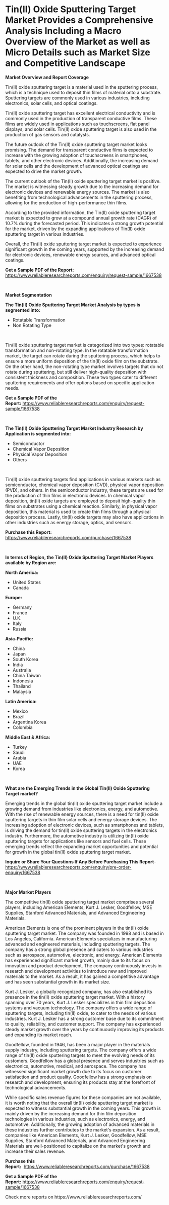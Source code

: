 <p><h1>Tin(II) Oxide Sputtering Target Market Provides a Comprehensive Analysis Including a Macro Overview of the Market as well as Micro Details such as Market Size and Competitive Landscape</h1></p><p><strong>Market Overview and Report Coverage</strong></p>
<p><p>Tin(II) oxide sputtering target is a material used in the sputtering process, which is a technique used to deposit thin films of material onto a substrate. Sputtering targets are commonly used in various industries, including electronics, solar cells, and optical coatings.</p><p>Tin(II) oxide sputtering target has excellent electrical conductivity and is commonly used in the production of transparent conductive films. These films are widely used in applications such as touchscreens, flat panel displays, and solar cells. Tin(II) oxide sputtering target is also used in the production of gas sensors and catalysts.</p><p>The future outlook of the Tin(II) oxide sputtering target market looks promising. The demand for transparent conductive films is expected to increase with the growing adoption of touchscreens in smartphones, tablets, and other electronic devices. Additionally, the increasing demand for solar cells and the development of advanced optical coatings are expected to drive the market growth.</p><p>The current outlook of the Tin(II) oxide sputtering target market is positive. The market is witnessing steady growth due to the increasing demand for electronic devices and renewable energy sources. The market is also benefiting from technological advancements in the sputtering process, allowing for the production of high-performance thin films.</p><p>According to the provided information, the Tin(II) oxide sputtering target market is expected to grow at a compound annual growth rate (CAGR) of 10.7% during the forecasted period. This indicates a strong growth potential for the market, driven by the expanding applications of Tin(II) oxide sputtering target in various industries.</p><p>Overall, the Tin(II) oxide sputtering target market is expected to experience significant growth in the coming years, supported by the increasing demand for electronic devices, renewable energy sources, and advanced optical coatings.</p></p>
<p><strong>Get a Sample PDF of the Report:</strong> <a href="https://www.reliableresearchreports.com/enquiry/request-sample/1667538">https://www.reliableresearchreports.com/enquiry/request-sample/1667538</a></p>
<p>&nbsp;</p>
<p><strong>Market Segmentation</strong></p>
<p><strong>The Tin(II) Oxide Sputtering Target Market Analysis by types is segmented into:</strong></p>
<p><ul><li>Rotatable Transformation</li><li>Non Rotating Type</li></ul></p>
<p>&nbsp;</p>
<p><p>Tin(II) oxide sputtering target market is categorized into two types: rotatable transformation and non-rotating type. In the rotatable transformation market, the target can rotate during the sputtering process, which helps to ensure a more uniform deposition of the tin(II) oxide film on the substrate. On the other hand, the non-rotating type market involves targets that do not rotate during sputtering, but still deliver high-quality deposition with consistent thickness and composition. These two types cater to different sputtering requirements and offer options based on specific application needs.</p></p>
<p><strong>Get a Sample PDF of the Report:</strong>&nbsp;<a href="https://www.reliableresearchreports.com/enquiry/request-sample/1667538">https://www.reliableresearchreports.com/enquiry/request-sample/1667538</a></p>
<p>&nbsp;</p>
<p><strong>The Tin(II) Oxide Sputtering Target Market Industry Research by Application is segmented into:</strong></p>
<p><ul><li>Semiconductor</li><li>Chemical Vapor Deposition</li><li>Physical Vapor Deposition</li><li>Others</li></ul></p>
<p>&nbsp;</p>
<p><p>Tin(II) oxide sputtering targets find applications in various markets such as semiconductor, chemical vapor deposition (CVD), physical vapor deposition (PVD), and others. In the semiconductor industry, these targets are used for the production of thin films in electronic devices. In chemical vapor deposition, tin(II) oxide targets are employed to deposit high-quality thin films on substrates using a chemical reaction. Similarly, in physical vapor deposition, this material is used to create thin films through a physical deposition process. Lastly, tin(II) oxide targets may also have applications in other industries such as energy storage, optics, and sensors.</p></p>
<p><strong>Purchase this Report:</strong>&nbsp; <a href="https://www.reliableresearchreports.com/purchase/1667538">https://www.reliableresearchreports.com/purchase/1667538</a></p>
<p>&nbsp;</p>
<p><strong>In terms of Region, the Tin(II) Oxide Sputtering Target Market Players available by Region are:</strong></p>
<p>
    <p> <strong> North America: </strong>
        <ul>
            <li>United States</li>
            <li>Canada</li>
        </ul>
        </p> 
    <p> <strong> Europe: </strong>
        <ul>
            <li>Germany</li>
            <li>France</li>
            <li>U.K.</li>
            <li>Italy</li>
            <li>Russia</li>
        </ul>
        </p> 
    <p> <strong> Asia-Pacific: </strong>
        <ul>
            <li>China</li>
            <li>Japan</li>
            <li>South Korea</li>
            <li>India</li>
            <li>Australia</li>
            <li>China Taiwan</li>
            <li>Indonesia</li>
            <li>Thailand</li>
            <li>Malaysia</li>
        </ul>
        </p> 
    <p> <strong> Latin America: </strong>
        <ul>
            <li>Mexico</li>
            <li>Brazil</li>
            <li>Argentina Korea</li>
            <li>Colombia</li>
        </ul>
        </p> 
    <p> <strong> Middle East & Africa: </strong>
        <ul>
            <li>Turkey</li>
            <li>Saudi</li>
            <li>Arabia</li>
            <li>UAE</li>
            <li>Korea</li>
        </ul>
    </p>
    </p>
<p>&nbsp;</p>
<p><strong>What are the Emerging Trends in the Global Tin(II) Oxide Sputtering Target market?</strong></p>
<p><p>Emerging trends in the global tin(II) oxide sputtering target market include a growing demand from industries like electronics, energy, and automotive. With the rise of renewable energy sources, there is a need for tin(II) oxide sputtering targets in thin film solar cells and energy storage devices. The increasing adoption of electronic devices, such as smartphones and tablets, is driving the demand for tin(II) oxide sputtering targets in the electronics industry. Furthermore, the automotive industry is utilizing tin(II) oxide sputtering targets for applications like sensors and fuel cells. These emerging trends reflect the expanding market opportunities and potential for growth in the global tin(II) oxide sputtering target market.</p></p>
<p><strong>Inquire or Share Your Questions If Any Before Purchasing This Report</strong>- <a href="https://www.reliableresearchreports.com/enquiry/pre-order-enquiry/1667538">https://www.reliableresearchreports.com/enquiry/pre-order-enquiry/1667538</a></p>
<p>&nbsp;</p>
<p><strong>Major Market Players</strong></p>
<p><p>The competitive tin(II) oxide sputtering target market comprises several players, including American Elements, Kurt J. Lesker, Goodfellow, MSE Supplies, Stanford Advanced Materials, and Advanced Engineering Materials.</p><p>American Elements is one of the prominent players in the tin(II) oxide sputtering target market. The company was founded in 1998 and is based in Los Angeles, California. American Elements specializes in manufacturing advanced and engineered materials, including sputtering targets. The company has a strong global presence and caters to various industries such as aerospace, automotive, electronic, and energy. American Elements has experienced significant market growth, mainly due to its focus on innovation and product development. The company continuously invests in research and development activities to introduce new and improved materials to the market. As a result, it has gained a competitive advantage and has seen substantial growth in its market size.</p><p>Kurt J. Lesker, a globally recognized company, has also established its presence in the tin(II) oxide sputtering target market. With a history spanning over 70 years, Kurt J. Lesker specializes in thin film deposition systems and vacuum technology. The company offers a wide range of sputtering targets, including tin(II) oxide, to cater to the needs of various industries. Kurt J. Lesker has a strong customer base due to its commitment to quality, reliability, and customer support. The company has experienced steady market growth over the years by continuously improving its products and expanding its market reach.</p><p>Goodfellow, founded in 1946, has been a major player in the materials supply industry, including sputtering targets. The company offers a wide range of tin(II) oxide sputtering targets to meet the evolving needs of its customers. Goodfellow has a global presence and serves industries such as electronics, automotive, medical, and aerospace. The company has witnessed significant market growth due to its focus on customer satisfaction and product quality. Goodfellow has a strong emphasis on research and development, ensuring its products stay at the forefront of technological advancements.</p><p>While specific sales revenue figures for these companies are not available, it is worth noting that the overall tin(II) oxide sputtering target market is expected to witness substantial growth in the coming years. This growth is mainly driven by the increasing demand for thin film deposition technologies in various industries, such as electronics, energy, and automotive. Additionally, the growing adoption of advanced materials in these industries further contributes to the market's expansion. As a result, companies like American Elements, Kurt J. Lesker, Goodfellow, MSE Supplies, Stanford Advanced Materials, and Advanced Engineering Materials are well-positioned to capitalize on the market's growth and increase their sales revenue.</p></p>
<p><strong>Purchase this Report:</strong>&nbsp;&nbsp;<a href="https://www.reliableresearchreports.com/purchase/1667538">https://www.reliableresearchreports.com/purchase/1667538</a></p>
<p></p>
<p><strong>Get a Sample PDF of the Report:</strong>&nbsp;<a href="https://www.reliableresearchreports.com/enquiry/request-sample/1667538">https://www.reliableresearchreports.com/enquiry/request-sample/1667538</a></p>
<p>Check more reports on https://www.reliableresearchreports.com/</p>